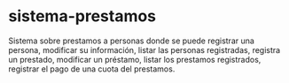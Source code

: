# sistema-prestamos
Sistema sobre prestamos a personas donde se puede registrar una persona, modificar su información, listar las personas registradas, registra un prestado, modificar un préstamo, listar los prestamos registrados, registrar el pago de una cuota del prestamos.
